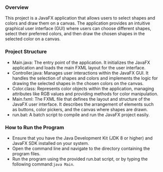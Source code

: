 ### Overview
This project is a JavaFX application that allows users to select shapes and colors and draw them on a canvas.
The application provides an intuitive graphical user interface (GUI) where users can choose different shapes, select their preferred colors, and then draw the chosen shapes in the selected color on a canvas.

### Project Structure
* Main.java: The entry point of the application. It initializes the JavaFX application and loads the main FXML layout for the user interface.
* Controller.java: Manages user interactions within the JavaFX GUI. It handles the selection of shapes and colors and implements the logic for drawing the selected shapes in the chosen colors on the canvas.
* Color.class: Represents color objects within the application, managing attributes like RGB values and providing methods for color manipulation.
* Main.fxml: The FXML file that defines the layout and structure of the JavaFX user interface. It describes the arrangement of elements such as buttons, color pickers, and the canvas where shapes are drawn.
* run.bat: A batch script to compile and run the JavaFX project easily.

### How to Run the Program
* Ensure that you have the Java Development Kit (JDK 8 or higher) and JavaFX SDK installed on your system.
* Open the command line and navigate to the directory containing the program files.
* Run the program using the provided run.bat script, or by typing the following command:`java Main`.

